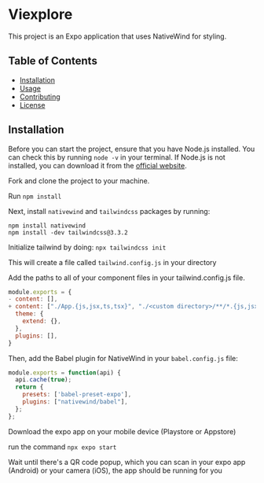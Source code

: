 # Viexplore

This project is an Expo application that uses NativeWind for styling.

## Table of Contents

- [Installation](#installation)
- [Usage](#usage)
- [Contributing](#contributing)
- [License](#license)

## Installation

Before you can start the project, ensure that you have Node.js installed. You can check this by running `node -v` in your terminal. If Node.js is not installed, you can download it from the [official website](https://nodejs.org/en/download/).

Fork and clone the project to your machine.

Run `npm install`

Next, install `nativewind` and `tailwindcss` packages by running:

```
npm install nativewind
npm install -dev tailwindcss@3.3.2
```

Initialize tailwind by doing: `npx tailwindcss init`

This will create a file called `tailwind.config.js` in your directory

Add the paths to all of your component files in your tailwind.config.js file.

```javascript
module.exports = {
- content: [],
+ content: ["./App.{js,jsx,ts,tsx}", "./<custom directory>/**/*.{js,jsx,ts,tsx}"],
  theme: {
    extend: {},
  },
  plugins: [],
}
```

Then, add the Babel plugin for NativeWind in your `babel.config.js` file:
```javascript
module.exports = function(api) {
  api.cache(true);
  return {
    presets: ['babel-preset-expo'],
    plugins: ["nativewind/babel"],
  };
};

```

Download the expo app on your mobile device (Playstore or Appstore)

run the command `npx expo start`

Wait until there's a QR code popup, which you can scan in your expo app (Android) or your camera (iOS), the app should be running for you
